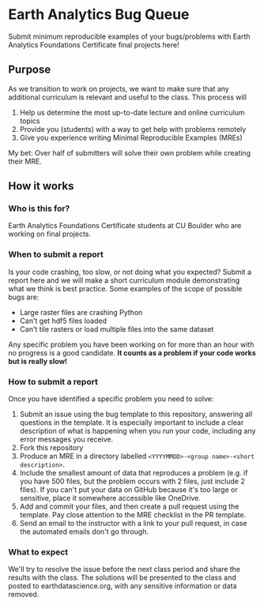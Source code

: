 # Earth Analytics Bug Queue
Submit minimum reproducible examples of your bugs/problems with Earth Analytics Foundations Certificate final projects here!

## Purpose
As we transition to work on projects, we want to make sure that any additional curriculum is relevant and useful to the class. This process will 
  1. Help us determine the most up-to-date lecture and online curriculum topics
  2. Provide you (students) with a way to get help with problems remotely
  3. Give you experience writing Minimal Reproducible Examples (MREs)

My bet: Over half of submitters will solve their own problem while creating their MRE.

## How it works
### Who is this for?
Earth Analytics Foundations Certificate students at CU Boulder who are working on final projects.

### When to submit a report
Is your code crashing, too slow, or not doing what you expected? Submit a report here and we will make a short curriculum module demonstrating what we think is best practice. Some examples of the scope of possible bugs are:
  * Large raster files are crashing Python
  * Can't get hdf5 files loaded
  * Can't tile rasters or load multiple files into the same dataset

Any specific problem you have been working on for more than an hour with no progress is a good candidate. **It counts as a problem if your code works but is really slow!**

### How to submit a report
Once you have identified a specific problem you need to solve:
  1. Submit an issue using the bug template to this repository, answering all questions in the template. It is especially important to include a clear description of what is happening when you run your code, including any error messages you receive.
  2. Fork this repository
  3. Produce an MRE in a directory labelled `<YYYYMMDD>-<group name>-<short description>`. 
  4. Include the smallest amount of data that reproduces a problem (e.g. if you have 500 files, but the problem occurs with 2 files, just include 2 files). If you can't put your data on GitHub because it's too large or sensitive, place it somewhere accessible like OneDrive.
  5. Add and commit your files, and then create a pull request using the template. Pay close attention to the MRE checklist in the PR template.
  6. Send an email to the instructor with a link to your pull request, in case the automated emails don't go through.

### What to expect
We'll try to resolve the issue before the next class period and share the results with the class. The solutions will be presented to the class and posted to earthdatascience.org, with any sensitive information or data removed.
